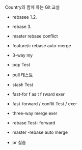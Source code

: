 Country와 함께 하는 Git 교실
- rebasee 1.2.
- rebase 3.
- master rebase conflict

- feature/c rebase auto-merge

- 3-way my
- pop Test
- pull 테스트
- stash Test


- fast-for f as t f rward exer
- fast-forward / conflit Test /  exer
- three-way merge exer


- rebase Test- forward
- master -rebase auto merge


- pr 실습
